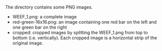 The directory contains some PNG images.

* WEEF\_1.png: a complete image
* red-green-16x16.png: an image containing one red bar on the left and one green bar on the right
* cropped: cropped images by splitting the WEEF\_1.png from top to bottom (i.e. vertically). Each cropped image is a horizontal strip of the original image.
